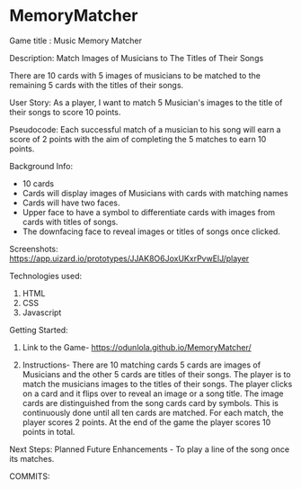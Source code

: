 # MemoryMatcher
 Game title : Music Memory Matcher


Description: Match Images of Musicians to The Titles of Their Songs

There are 10 cards with 5 images of musicians to be matched to the remaining 5 cards with the titles of their songs.

User Story: 
As a player, I want to match 5 Musician's images to the title of their songs to score 10 points.

Pseudocode:
 Each successful match of a musician to his song will earn a score of 2 points with the aim of completing the 5 matches to earn 10 points.

Background Info:
- 10 cards
- Cards will display images of Musicians with cards with matching names
- Cards will have two faces. 
- Upper face to have a symbol to differentiate cards with images from cards with titles of songs. 
- The downfacing face to reveal images or titles of songs once clicked.


Screenshots:
https://app.uizard.io/prototypes/JJAK8O6JoxUKxrPvwElJ/player


Technologies used:
1. HTML
2. CSS
3. Javascript

Getting Started:
1. Link to the Game- https://odunlola.github.io/MemoryMatcher/

2. Instructions-
There are 10 matching cards
5 cards are images of Musicians and the other 5 cards are titles of their songs.
The player is to match the musicians images to the titles of their songs.
The player clicks on a card and it flips over to reveal an image or a song title.
The image cards are distinguished from the song cards card by symbols.
This is continuously done until all ten cards are matched.
For each match, the player scores 2 points.
At the end of the game the player scores 10 points in total.


Next Steps: Planned Future Enhancements -
To play a line of the song once its matches.

COMMITS:


